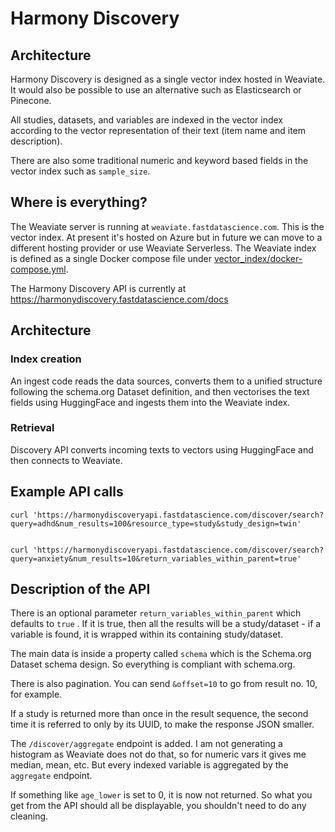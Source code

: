 # Harmony Discovery

## Architecture

Harmony Discovery is designed as a single vector index hosted in Weaviate. It would also be possible to use an alternative such as Elasticsearch or Pinecone.

All studies, datasets, and variables are indexed in the vector index according to the vector representation of their text (item name and item description).

There are also some traditional numeric and keyword based fields in the vector index such as `sample_size`.

## Where is everything?

The Weaviate server is running at `weaviate.fastdatascience.com`. This is the vector index. At present it's hosted on Azure but in future we can move to a different hosting provider or use Weaviate Serverless. The Weaviate index is defined as a single Docker compose file under [vector_index/docker-compose.yml](vector_index/docker-compose.yml).

The Harmony Discovery API is currently at https://harmonydiscovery.fastdatascience.com/docs

## Architecture

### Index creation

An ingest code reads the data sources, converts them to a unified structure following the schema.org Dataset definition, and then vectorises the text fields using HuggingFace and ingests them into the Weaviate index.

### Retrieval

Discovery API converts incoming texts to vectors using HuggingFace and then connects to Weaviate.



## Example API calls

```
curl 'https://harmonydiscoveryapi.fastdatascience.com/discover/search?query=adhd&num_results=100&resource_type=study&study_design=twin'


curl 'https://harmonydiscoveryapi.fastdatascience.com/discover/search?query=anxiety&num_results=10&return_variables_within_parent=true'
```

## Description of the API

There is an optional parameter `return_variables_within_parent` which defaults to `true` .  If it is true, then all the results will be a study/dataset - if a variable is found, it is wrapped within its containing study/dataset.

The main data is inside a property called `schema` which is the Schema.org Dataset schema design. So everything is compliant with schema.org.

There is also pagination. You can send `&offset=10` to go from result no. 10, for example.

If a study is returned more than once in the result sequence, the second time it is referred to only by its UUID, to make the response JSON smaller.

The `/discover/aggregate` endpoint is added. I am not generating a histogram as Weaviate does not do that, so for numeric vars it gives me median, mean, etc. But every indexed variable is aggregated by the `aggregate` endpoint.

If something like `age_lower` is set to 0, it is now not returned. So what you get from the API should all be displayable, you shouldn't need to do any cleaning.
